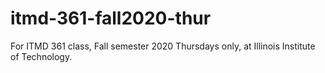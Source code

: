 # itmd-361-fall2020-thur
For ITMD 361 class, Fall semester 2020 Thursdays only, at Illinois Institute of Technology.
